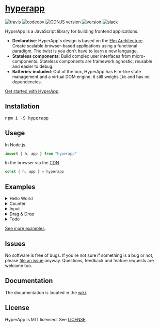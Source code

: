 # [hyperapp](https://hyperapp.gomix.me)
[![travis](https://img.shields.io/travis/hyperapp/hyperapp/master.svg)](https://travis-ci.org/hyperapp/hyperapp)
[![codecov](https://img.shields.io/codecov/c/github/hyperapp/hyperapp/master.svg)](https://codecov.io/gh/hyperapp/hyperapp)
[![CDNJS version](https://img.shields.io/cdnjs/v/hyperapp.svg)](https://cdnjs.com/libraries/hyperapp)
[![version](https://img.shields.io/npm/v/hyperapp.svg)](https://www.npmjs.org/package/hyperapp)
[![slack](https://hyperappjs.herokuapp.com/badge.svg)](https://hyperappjs.herokuapp.com)

HyperApp is a JavaScript library for building frontend applications.

[Elm Architecture]: https://guide.elm-lang.org/architecture/
[Hyperx]: https://github.com/substack/hyperx
[JSX]: https://facebook.github.io/react/docs/introducing-jsx.html
[CDN]: https://unpkg.com/hyperapp

* **Declarative**: HyperApp's design is based on the [Elm Architecture]. Create scalable browser-based applications using a functional paradigm. The twist is you don't have to learn a new language.
* **Stateless components**: Build complex user interfaces from micro-components. Stateless components are framework agnostic, reusable and easier to debug.
* **Batteries-included**: Out of the box, HyperApp has Elm-like state management and a virtual DOM engine; it still weighs `1kb` and has no dependencies.

[Get started with HyperApp](https://github.com/hyperapp/hyperapp/wiki).

## Installation

<pre>
npm i -S <a href=https://npmjs.com/package/hyperapp>hyperapp</a>
</pre>

## Usage

In Node.js.
```jsx
import { h, app } from "hyperapp"
```

In the browser via the [CDN].
```jsx
const { h, app } = hyperapp
```

## Examples

<details><summary>Hello World</summary>

```jsx
app({
  model: "Hi.",
  view: model => <h1>{model}</h1>
})
```

[View online](http://codepen.io/jbucaran/pen/Qdwpxy?editors=0010)
</details>

<details><summary>Counter</summary>

```jsx
app({
  model: 0,
  reducers: { // actions
    add: model => model + 1,
    sub: model => model - 1
  },
  view: (model, actions) =>
    <div>
      <button onClick={actions.add}>+</button>
      <h1>{model}</h1>
      <button onClick={actions.sub} disabled={model <= 0}>-</button>
    </div>
})
```

[View online](http://codepen.io/jbucaran/pen/zNxZLP?editors=0010)
</details>

<details><summary>Input</summary>

```jsx
app({
  model: "",
  reducers: { // actions
    text: (_, value) => value
  },
  view: (model, actions) =>
    <div>
      <h1>Hi{model ? " " + model : ""}.</h1>
      <input onInput={e => actions.text(e.target.value)} />
    </div>
})
```

[View online](http://codepen.io/jbucaran/pen/qRMEGX?editors=0010)
</details>

<details><summary>Drag & Drop</summary>

```jsx
const model = {
  dragging: false,
  position: {
    x: 0,
    y: 0,
    offsetX: 0,
    offsetY: 0
  }
}

const actions = {
  drop: model => ({ dragging: false }),
  drag: (model, { position }) => ({ dragging: true, position }),
  move: (model, { x, y }) => model.dragging
    ? ({ position: { ...model.position, x, y } })
    : model
}

const subscriptions = [
  (_, actions) => addEventListener("mouseup", actions.drop),
  (_, actions) => addEventListener("mousemove", e =>
    actions.move({ x: e.pageX, y: e.pageY }))
]

const view = (model, actions) =>
  <div
    onMouseDown={e => actions.drag({
      position: {
        x: e.pageX, y: e.pageY, offsetX: e.offsetX, offsetY: e.offsetY
      }
    })}
    style={{
      position: "absolute",
      left: model.position.x - model.position.offsetX + "px",
      top: model.position.y - model.position.offsetY + "px",
      backgroundColor: model.dragging ? "gold" : "deepskyblue"
    }}
  >
    Drag Me
  </div>

app({ model, view, actions, subscriptions })
```

[View online](http://codepen.io/jbucaran/pen/apzYvo?editors=0010)
</details>

<details><summary>Todo</summary>

```jsx
const FilterInfo = { All: 0, Todo: 1, Done: 2 }

app({
  model: {
    todos: [],
    filter: FilterInfo.All,
    input: "",
    placeholder: "Add new todo!"
  },
  view: (model, actions) =>
    <div>
      <h1>Todo</h1>
      <p>
        Show: {Object.keys(FilterInfo)
          .filter(key => FilterInfo[key] !== model.filter)
          .map(key =>
            <span>
              <a
                href="#"
                onClick={_ => actions.filter({
                  value: FilterInfo[key]
                })}
              >{key}</a>
            </span>
          )}
      </p>

      <p>
        <ul>
          {model.todos
            .filter(t =>
              model.filter === FilterInfo.Done
                ? t.done :
              model.filter === FilterInfo.Todo
                ? !t.done :
              model.filter === FilterInfo.All)
            .map(t =>
              <li style={{
                color: t.done ? "gray" : "black",
                textDecoration: t.done ? "line-through" : "none"
              }}
                onClick={e => actions.toggle({
                  value: t.done,
                  id: t.id
                })}
              >
                {t.value}
              </li>)}
        </ul>
      </p>

      <p>
        <input
          type="text"
          onKeyUp={e => e.keyCode === 13 ? actions.add() : ""}
          onInput={e => actions.input({ value: e.target.value })}
          value={model.input}
          placeholder={model.placeholder}
        />
        <button onClick={actions.add}>add</button>
      </p>
    </div>,
  reducers: { // actions
    add: model => ({
      input: "",
      todos: model.todos.concat({
        done: false,
        value: model.input,
        id: model.todos.length + 1
      })
    }),
    toggle: (model, { id, value }) => ({
      todos: model.todos.map(t =>
        id === t.id
          ? Object.assign({}, t, { done: !value })
          : t)
    }),
    input: (model, { value }) => ({ input: value }),
    filter: (model, { value }) => ({ filter: value })
  }
})
```

[View online](http://codepen.io/jbucaran/pen/zNxRLy?editors=0010)
</details>

[See more examples](https://hyperapp.gomix.me).

## Issues

No software is free of bugs. If you're not sure if something is a bug or not, please [file an issue](https://github.com/hyperapp/hyperapp/issues) anyway. Questions, feedback and feature requests are welcome too.

## Documentation

The documentation is located in the [wiki](https://github.com/hyperapp/hyperapp/wiki).

## License

HyperApp is MIT licensed. See [LICENSE](LICENSE).
